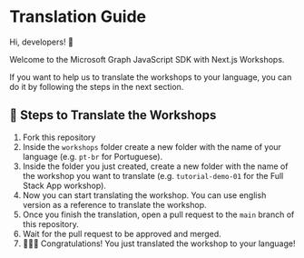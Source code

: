 # Translation Guide 

Hi, developers! 👋

Welcome to the Microsoft Graph JavaScript SDK with Next.js Workshops. 

If you want to help us to translate the workshops to your language, you can do it by following the steps in the next section.

## 📝 Steps to Translate the Workshops

1. Fork this repository
2. Inside the `workshops` folder create a new folder with the name of your language (e.g. `pt-br` for Portuguese).
3. Inside the folder you just created, create a new folder with the name of the workshop you want to translate (e.g. `tutorial-demo-01` for the Full Stack App workshop).
4. Now you can start translating the workshop. You can use english version as a reference to translate the workshop.  
5. Once you finish the translation, open a pull request to the `main` branch of this repository. 
6. Wait for the pull request to be approved and merged.
7. 🎉🎉🎉 Congratulations! You just translated the workshop to your language! 